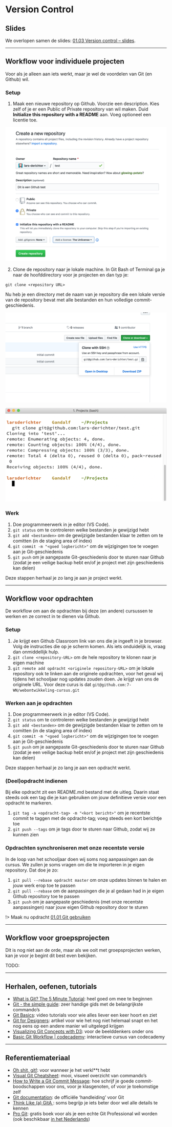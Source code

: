 # Version Control

## Slides

We overlopen samen de slides: [01.03 Version control – slides](/slides/01.03.version-control ":ignore").

---

## Workflow voor individuele projecten

Voor als je alleen aan iets werkt, maar je wel de voordelen van Git (en Github) wil.

### Setup

1. Maak een nieuwe repository op Github. Voorzie een description. Kies zelf of je er een Public of Private repository van wil maken. Duid **Initialize this repository with a README** aan. Voeg optioneel een licentie toe.

![Nieuwe Github repository maken](_images/github-new.png)

2. Clone de repository naar je lokale machine. In Git Bash of Terminal ga je naar de hoofddirectory voor je projecten en dan typ je:

```
git clone <repository URL>
```

Nu heb je een directory met de naam van je repository die een lokale versie van de repository bevat met alle bestanden en hun volledige commit-geschiedenis.

![De URL van je repository op Github](_images/github-repository-url.png)

![Output van git clone commando](_images/git-clone.png)

### Werk

1. Doe programmeerwerk in je editor (VS Code).
2. `git status` om te controleren welke bestanden je gewijzigd hebt
3. `git add <bestanden>` om de gewijzigde bestanden klaar te zetten om te comitten (in de staging area of index)
4. `git commit -m "<goed logbericht>"` om de wijzigingen toe te voegen aan je Git-geschiedenis
5. `git push` om je aangepaste Git-geschiedenis door te sturen naar Github (zodat je een veilige backup hebt en/of je project met zijn geschiedenis kan delen)

Deze stappen herhaal je zo lang je aan je project werkt.

---

## Workflow voor opdrachten

De workflow om aan de opdrachten bij deze (en andere) cursussen te werken en ze correct in te dienen via Github.

### Setup

1. Je krijgt een Github Classroom link van ons die je ingeeft in je browser. Volg de instructies die op je scherm komen. Als iets onduidelijk is, vraag dan onmiddellijk hulp.
2. `git clone <repository-URL>` om de hele repository te klonen naar je eigen machine
3. `git remote add opdracht <originele repository-URL>` om je lokale repository ook te linken aan de originele opdrachten, voor het geval wij tijdens het schooljaar nog updates zouden doen. Je krijgt van ons de originele URL. Voor deze curus is dat `git@github.com:7-WN/webontwikkeling-cursus.git`

### Werken aan je opdrachten

1. Doe programmeerwerk in je editor (VS Code).
2. `git status` om te controleren welke bestanden je gewijzigd hebt
3. `git add <bestanden>` om de gewijzigde bestanden klaar te zetten om te comitten (in de staging area of index)
4. `git commit -m "<goed logbericht>"` om de wijzigingen toe te voegen aan je Git-geschiedenis
5. `git push` om je aangepaste Git-geschiedenis door te sturen naar Github (zodat je een veilige backup hebt en/of je project met zijn geschiedenis kan delen)

Deze stappen herhaal je zo lang je aan een opdracht werkt.

### (Deel)opdracht indienen

Bij elke opdracht zit een README.md bestand met de uitleg. Daarin staat steeds ook een tag die je kan gebruiken om jouw definitieve versie voor een opdracht te markeren.

1. `git tag -a <opdracht-tag> -m "<kort bericht>"` om je recentste commit te taggen met de opdracht-tag; voeg steeds een kort berichtje toe
2. `git push --tags` om je tags door te sturen naar Github, zodat wij ze kunnen zien

### Opdrachten synchroniseren met onze recentste versie

In de loop van het schooljaar doen wij soms nog aanpassingen aan de cursus. We zullen je soms vragen om die te importeren in je eigen repository. Dat doe je zo:

1. `git pull --rebase opdracht master` om onze updates binnen te halen en jouw werk erop toe te passen
2. `git pull --rebase` om de aanpassingen die je al gedaan had in je eigen Github repository toe te passen
3. `git push` om je aangepaste geschiedenis (met onze recentste aanpassingen) naar jouw eigen Github repository door te sturen

!> Maak nu opdracht [01.01 Git gebruiken](/opdrachten/01.de-ontwikkelomgeving/01.git-gebruiken/)

---

## Workflow voor groepsprojecten

Dit is nog niet aan de orde, maar als we ooit met groepsprojecten werken, kan je voor je begint dit best even bekijken.

TODO:

---

## Herhalen, oefenen, tutorials

- [What is Git? The 5 Minute Tutorial](https://medium.com/@alanscarpa/what-is-git-the-5-minute-tutorial-daa0df0cc98c): heel goed om mee te beginnen
- [Git - the simple guide](http://rogerdudler.github.io/git-guide/): zeer handige gids met de belangrijkste commando’s
- [Git Basics](https://git-scm.com/videos): video tutorials voor wie alles liever een keer hoort en ziet
- [Git for Designers](https://medium.com/@dfosco/git-for-designers-856c434716e): artikel voor wie het nog niet helemaal snapt en het nog eens op een andere manier wil uitgelegd krijgen
- [Visualizing Git Concepts with D3](https://onlywei.github.io/explain-git-with-d3/): voor de beelddenkers onder ons
- [Basic Git Workflow | codecademy](https://www.codecademy.com/learn/learn-git/modules/learn-git-git-workflow-u): interactieve cursus van codecademy

---

## Referentiemateriaal

- [Oh shit, git!](https://ohshitgit.com): voor wanneer je het verkl\*\*t hebt
- [Visual Git Cheatsheet](http://ndpsoftware.com/git-cheatsheet.html): mooi, visueel overzicht van commando’s
- [How to Write a Git Commit Message](https://chris.beams.io/posts/git-commit/): hoe schrijf je goede commit-boodschappen voor ons, voor je klasgenoten, of voor je toekomstige zelf
- [Git documentation](https://git-scm.com/docs): de officiële ‘handleiding’ voor Git
- [Think Like (a) GitA ](http://think-like-a-git.net): soms begrijp je iets beter door wel alle details te kennen
- [Pro Git](https://git-scm.com/book/en/v2): gratis boek voor als je een echte Git Professional wil worden (ook beschikbaar [in het Nederlands](https://git-scm.com/book/nl/v2))
